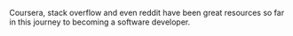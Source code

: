 Coursera, stack overflow and even reddit have been great resources so far in this journey to becoming a software developer.
